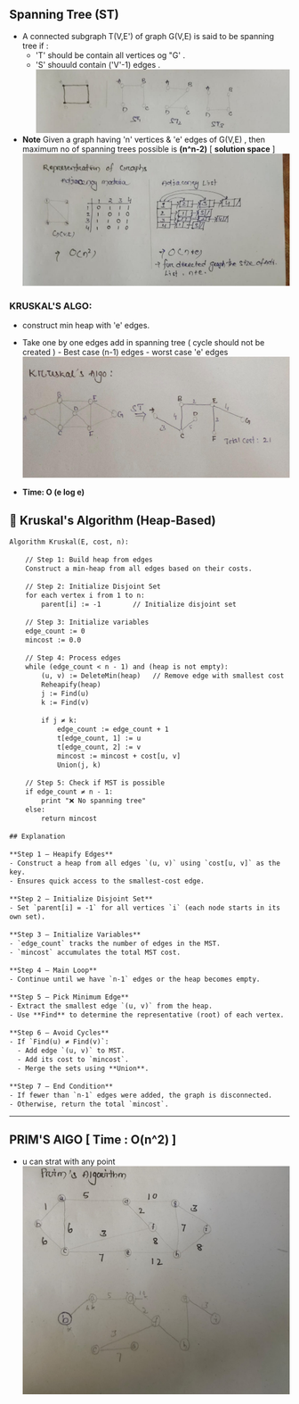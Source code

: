 ## Spanning Tree (ST)
- A connected subgraph T(V,E') of graph G(V,E) is said to be spanning tree if :
    - 'T' should be contain all vertices og "G' .
    - 'S' shouuld contain ('V'-1) edges .
![image](img1.jpg)
 - **Note** Given a graph having 'n' vertices & 'e' edges of G(V,E) , then maximum no of spanning trees possible is **(n^n-2)** [ **solution space** ] 
![image](img2.jpg)
### KRUSKAL'S ALGO:
- construct min heap with 'e' edges.
- Take one by one edges add in spanning tree ( cycle should not be created )
      - Best case (n-1) edges
      - worst case 'e' edges
![image](img3.jpg)

- **Time: O (e log e)**
## 🌳 Kruskal's Algorithm (Heap-Based)

```pseudo
Algorithm Kruskal(E, cost, n):

    // Step 1: Build heap from edges
    Construct a min-heap from all edges based on their costs.

    // Step 2: Initialize Disjoint Set
    for each vertex i from 1 to n:
        parent[i] := -1        // Initialize disjoint set

    // Step 3: Initialize variables
    edge_count := 0
    mincost := 0.0

    // Step 4: Process edges
    while (edge_count < n - 1) and (heap is not empty):
        (u, v) := DeleteMin(heap)   // Remove edge with smallest cost
        Reheapify(heap)
        j := Find(u)
        k := Find(v)

        if j ≠ k:
            edge_count := edge_count + 1
            t[edge_count, 1] := u
            t[edge_count, 2] := v
            mincost := mincost + cost[u, v]
            Union(j, k)

    // Step 5: Check if MST is possible
    if edge_count ≠ n - 1:
        print "❌ No spanning tree"
    else:
        return mincost

## Explanation

**Step 1 – Heapify Edges**  
- Construct a heap from all edges `(u, v)` using `cost[u, v]` as the key.
- Ensures quick access to the smallest-cost edge.

**Step 2 – Initialize Disjoint Set**  
- Set `parent[i] = -1` for all vertices `i` (each node starts in its own set).

**Step 3 – Initialize Variables**  
- `edge_count` tracks the number of edges in the MST.
- `mincost` accumulates the total MST cost.

**Step 4 – Main Loop**  
- Continue until we have `n-1` edges or the heap becomes empty.

**Step 5 – Pick Minimum Edge**  
- Extract the smallest edge `(u, v)` from the heap.
- Use **Find** to determine the representative (root) of each vertex.

**Step 6 – Avoid Cycles**  
- If `Find(u) ≠ Find(v)`:
  - Add edge `(u, v)` to MST.
  - Add its cost to `mincost`.
  - Merge the sets using **Union**.

**Step 7 – End Condition**  
- If fewer than `n-1` edges were added, the graph is disconnected.
- Otherwise, return the total `mincost`.

```

---
## PRIM'S AlGO [ Time : O(n^2) ]
- u can strat with any point
  ![image](img4.jpg)
